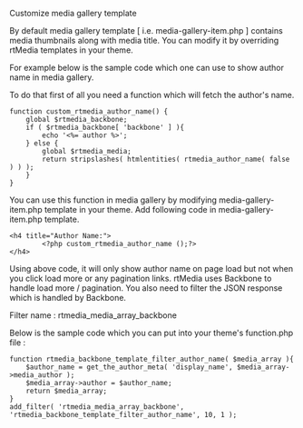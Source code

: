 
Customize media gallery template

By default media gallery template [ i.e. media-gallery-item.php ] contains media thumbnails along with media title. You can modify it by overriding rtMedia templates in your theme.

For example below is the sample code which one can use to show author name in media gallery. 

To do that first of all you need a function which will fetch the author's name.

```
function custom_rtmedia_author_name() {
    global $rtmedia_backbone;
    if ( $rtmedia_backbone[ 'backbone' ] ){
        echo '<%= author %>';
    } else {
        global $rtmedia_media;
        return stripslashes( htmlentities( rtmedia_author_name( false ) ) );
    }
}
```

You can use this function in media gallery by modifying media-gallery-item.php template in your theme. Add following code in media-gallery-item.php template.

```
<h4 title="Author Name:">
		<?php custom_rtmedia_author_name ();?>
</h4>
```

Using above code, it will only show author name on page load but not when you click load more or any pagination links. rtMedia uses Backbone to handle load more / pagination. You also need to filter the JSON response which is handled by Backbone.

Filter name : rtmedia_media_array_backbone

Below is the sample code which you can put into your theme's function.php file :

```
function rtmedia_backbone_template_filter_author_name( $media_array ){
    $author_name = get_the_author_meta( 'display_name', $media_array->media_author );
    $media_array->author = $author_name;
    return $media_array;
}
add_filter( 'rtmedia_media_array_backbone', 'rtmedia_backbone_template_filter_author_name', 10, 1 );
```

